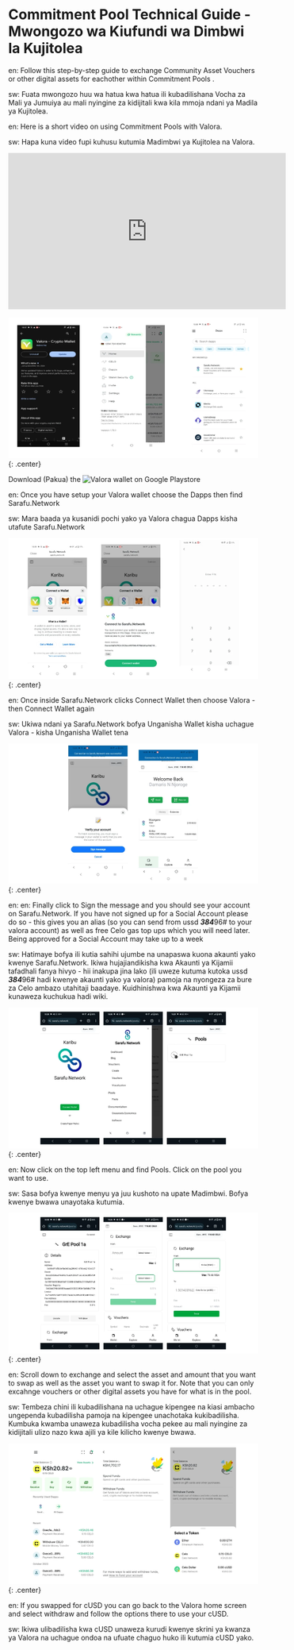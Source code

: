 # Commitment Pool  Technical Guide - Mwongozo wa Kiufundi wa Dimbwi la Kujitolea

en: Follow this step-by-step guide to exchange Community Asset Vouchers or other digital assets for eachother within Commitment Pools .

sw: Fuata mwongozo huu wa hatua kwa hatua ili kubadilishana Vocha za Mali ya Jumuiya au mali nyingine za kidijitali kwa kila mmoja ndani ya Madila ya Kujitolea.

en: Here is a short video on using Commitment Pools with Valora.

sw: Hapa kuna video fupi kuhusu kutumia Madimbwi ya Kujitolea na Valora.

<iframe width="560" height="315" src="https://www.youtube.com/embed/wI3ch1h5rec?si=DOb7Xvfqoh38dGDK" title="YouTube video player" frameborder="0" allow="accelerometer; autoplay; clipboard-write; encrypted-media; gyroscope; picture-in-picture; web-share" referrerpolicy="strict-origin-when-cross-origin" allowfullscreen></iframe>

![staking](img/Sarafu-Pool-Valora1.webp){: .center}

Download (Pakua) the ![Valora wallet on Google Playstore](https://play.google.com/store/apps/details?id=co.clabs.valora) 

en: Once you have setup your Valora wallet choose the Dapps then find Sarafu.Network

sw: Mara baada ya kusanidi pochi yako ya Valora chagua Dapps kisha utafute Sarafu.Network

![staking](img/Sarafu-Pool-Valora2.webp){: .center}

en: Once inside Sarafu.Network clicks Connect Wallet then choose Valora - then Connect Wallet again

sw: Ukiwa ndani ya Sarafu.Network bofya Unganisha Wallet kisha uchague Valora - kisha Unganisha Wallet tena

![staking](img/Sarafu-Pool-Valora3.webp){: .center}

en: en: Finally click to Sign the message and you should see your account on Sarafu.Network. If you have not signed up for a Social Account please do so - this gives you an alias (so you can send from ussd ***384***96# to your valora account) as well as free Celo gas top ups which you will need later. Being approved for a Social Account may take up to a week

sw: Hatimaye bofya ili kutia sahihi ujumbe na unapaswa kuona akaunti yako kwenye Sarafu.Network. Ikiwa hujajiandikisha kwa Akaunti ya Kijamii tafadhali fanya hivyo - hii inakupa jina lako (ili uweze kutuma kutoka ussd ***384***96# hadi kwenye akaunti yako ya valora) pamoja na nyongeza za bure za Celo ambazo utahitaji baadaye. Kuidhinishwa kwa Akaunti ya Kijamii kunaweza kuchukua hadi wiki.

![staking](img/Sarafu-Pool-Valora4.webp){: .center}

en: Now click on the top left menu and find Pools. Click on the pool you want to use.

sw: Sasa bofya kwenye menyu ya juu kushoto na upate Madimbwi. Bofya kwenye bwawa unayotaka kutumia.

![staking](img/Sarafu-Pool-Valora5.webp){: .center}

en: Scroll down to exchange and select the asset and amount that you want to swap as well as the asset you want to swap it for.
Note that you can only excahnge vouchers or other digital assets you have for what is in the pool.

sw: Tembeza chini ili kubadilishana na uchague kipengee na kiasi ambacho ungependa kubadilisha pamoja na kipengee unachotaka kukibadilisha.
Kumbuka kwamba unaweza kubadilisha vocha pekee au mali nyingine za kidijitali ulizo nazo kwa ajili ya kile kilicho kwenye bwawa.

![staking](img/Sarafu-Pool-Valora6.webp){: .center}

en: If you swapped for cUSD you can go back to the Valora home screen and select withdraw and follow the options there to use your cUSD.

sw: Ikiwa ulibadilisha kwa cUSD unaweza kurudi kwenye skrini ya kwanza ya Valora na uchague ondoa na ufuate chaguo huko ili kutumia cUSD yako.